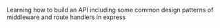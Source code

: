 Learning how to build an API including some common design patterns of middleware and route handlers in express
